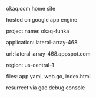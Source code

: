 okaq.com home site


hosted on google app engine


project name: okaq-funka


application: lateral-array-468


url: lateral-array-468.appspot.com


region: us-central-1


files: app.yaml, web.go, index.html


resurrect via gae debug console



